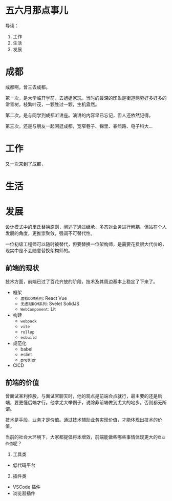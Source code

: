# 五六月那点事儿

导读：

1. 工作
2. 生活
3. 发展

# 成都

成都啊，曾三去成都。

第一次，是大学临开学前，去姐姐家玩。当时的最深的印象是街道两旁好多好多的常青树，枝繁叶茂，一颗胜过一颗，生机盎然。

第二次，是与同学到成都听讲座。演讲的内容早已忘记，但人还依然记得。

第三次，还是与朋友一起闲逛成都，宽窄巷子、锦里、春熙路、电子科大...

# 工作

又一次来到了成都，

# 生活

# 发展

设计模式中的里氏替换原则，阐述了通过继承、多态对业务进行解耦，但站在个人发展的角度，更推崇聚敛，强调不可替代性。

一位初级工程师可以随时被替代，但要替换一位架构师，是需要花费很大代价的，现实中是不会随意替换架构师的。

## 前端的现状

技术方面，前端已过了百花齐放的阶段，技术及其周边基本上稳定了下来了。

- 框架
  - `虚拟DOM系列`: React Vue
  - `无虚拟DOM系列`: Svelet SolidJS
  - `WebComponent`: Lit
- 构建
  - `webpack`
  - `vite`
  - `rollup`
  - `esbuild`
- 规范化
  - babel
  - eslint
  - prettier
- CICD

## 前端的价值

曾面试某利控股，与面试官聊天时，他的观点是前端会点就行，最主要的还是后端，要更懂后端才行。他拿尤大举例子，说除非前端做到尤大的地步，否则都无所谓。

技术是手段，业务才是价值。通过技术辅助业务实现价值，才能体现出技术的价值。

当前的社会大环境下，大家都提倡将本增效，前端能做些哪些事情体现更大的`商业价值`呢？

1. 工具类

- 低代码平台

2. 插件类

- VSCode 插件
- 浏览器插件
